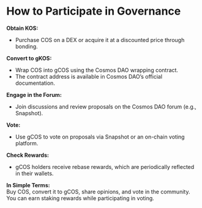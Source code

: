 # How to Participate in Governance

**Obtain KOS:**

* Purchase COS on a DEX or acquire it at a discounted price through bonding.



**Convert to gKOS:**

* Wrap COS into gCOS using the Cosmos DAO wrapping contract.
* The contract address is available in Cosmos DAO’s official documentation.



**Engage in the Forum:**

* Join discussions and review proposals on the Cosmos DAO forum (e.g., Snapshot).



**Vote:**

* Use gCOS to vote on proposals via Snapshot or an on-chain voting platform.



**Check Rewards:**

* gCOS holders receive rebase rewards, which are periodically reflected in their wallets.



**In Simple Terms:**\
Buy COS, convert it to gCOS, share opinions, and vote in the community. You can earn staking rewards while participating in voting.

